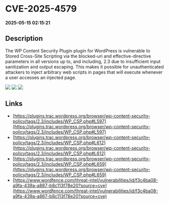 # CVE-2025-4579

**2025-05-15 02:15:21**

## Description
The WP Content Security Plugin plugin for WordPress is vulnerable to Stored Cross-Site Scripting via the blocked-uri and effective-directive  parameters in all versions up to, and including, 2.3 due to insufficient input sanitization and output escaping. This makes it possible for unauthenticated attackers to inject arbitrary web scripts in pages that will execute whenever a user accesses an injected page.

![](https://img.shields.io/static/v1?label=Score&message=7.2&color=red)
![](https://img.shields.io/static/v1?label=Severity&message=HIGH&color=red)
![](https://img.shields.io/static/v1?label=CWE&message=XSS&color=green)

## Links
- [https://plugins.trac.wordpress.org/browser/wp-content-security-policy/tags/2.3/includes/WP_CSP.php#L597](https://plugins.trac.wordpress.org/browser/wp-content-security-policy/tags/2.3/includes/WP_CSP.php#L597)
- [https://plugins.trac.wordpress.org/browser/wp-content-security-policy/tags/2.3/includes/WP_CSP.php#L612](https://plugins.trac.wordpress.org/browser/wp-content-security-policy/tags/2.3/includes/WP_CSP.php#L612)
- [https://plugins.trac.wordpress.org/browser/wp-content-security-policy/tags/2.3/includes/WP_CSP.php#L659](https://plugins.trac.wordpress.org/browser/wp-content-security-policy/tags/2.3/includes/WP_CSP.php#L659)
- [https://www.wordfence.com/threat-intel/vulnerabilities/id/f3c4ba08-a9fa-439a-a887-b8c113f78e20?source=cve](https://www.wordfence.com/threat-intel/vulnerabilities/id/f3c4ba08-a9fa-439a-a887-b8c113f78e20?source=cve)
